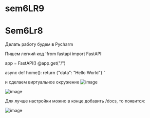 # sem6LR9

# Sem6Lr8

Делать работу будем в Pycharm

Пишем легкий код
'from fastapi import FastAPI

app = FastAPI()
@app.get("/")

async def home():
   return {"data": "Hello World"}
'

и сделаем виртуальное окружение
![image](https://github.com/Lina-Al/Sem8Lr8/assets/98892615/bcbc48b2-a0ed-4daf-8fa0-1771bcd75ac5)

![image](https://github.com/Lina-Al/Sem8Lr8/assets/98892615/657cadfd-ab38-4c51-99f8-b14382751ba9)

Для лучше настройки можно в конце добавить /docs, то появится:

![image](https://github.com/Lina-Al/Sem8Lr8/assets/98892615/8b73549d-43b1-4e36-a657-e76e6ce57c10)
